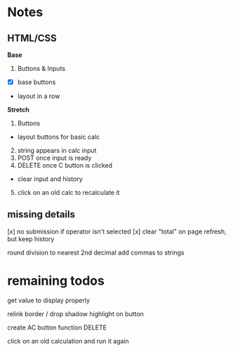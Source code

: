 # Notes

## HTML/CSS
**Base**
1. Buttons & Inputs
- [x] base buttons
- layout in a row

**Stretch**
1. Buttons
- layout buttons for basic calc
2. string appears in calc input
3. POST once input is ready
4. DELETE once C button is clicked
- clear input and history
5. click on an old calc to recalculate it 




## missing details
[x] no submission if operator isn't selected
[x] clear "total" on page refresh, but keep history

round division to nearest 2nd decimal
add commas to strings




# remaining todos

get value to display properly

relink border / drop shadow highlight on button

create AC button function DELETE

click on an old calculation and run it again